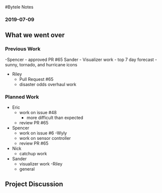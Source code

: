 #Bytele Notes### 2019-07-09## What we went over### Previous Work-Spencer    - approved PR #65Sander    - Visualizer work        - top 7 day forecast        - sunny, tornado, and hurricane icons- Riley    - Pull Request #65    - disaster odds overhaul work### Planned Work- Eric    - work on issue #48        - more difficult than expected    - review PR #65- Spencer    - work on issue #6-Wyly    - work on sensor controller    - review PR #65- Nick    - catchup work- Sander    - visualizer work-Riley    - general## Project Discussion